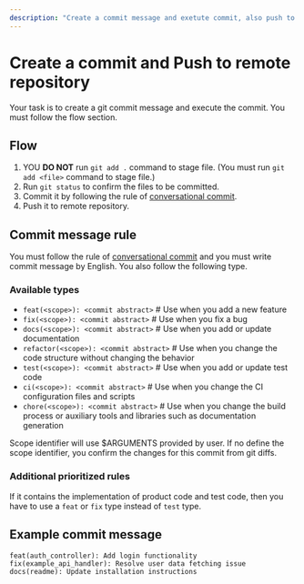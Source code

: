 ```yaml
---
description: "Create a commit message and exetute commit, also push to remote repository."
---
```

# Create a commit and Push to remote repository

Your task is to create a git commit message and execute the commit.
You must follow the flow section.

## Flow

1. YOU **DO NOT** run `git add .` command to stage file. (You must run `git add <file>` command to stage file.)
2. Run `git status` to confirm the files to be committed.
3. Commit it by following the rule of [conversational commit](https://www.conventionalcommits.org/en/v1.0.0/).
4. Push it to remote repository.

## Commit message rule

You must follow the rule of [conversational commit](https://www.conventionalcommits.org/en/v1.0.0/) and you must write commit message by English.
You also follow the following type.

### Available types

- `feat(<scope>): <commit abstract>` # Use when you add a new feature
- `fix(<scope>): <commit abstract>` # Use when you fix a bug
- `docs(<scope>): <commit abstract>` # Use when you add or update documentation
- `refactor(<scope>): <commit abstract>` # Use when you change the code structure without changing the behavior
- `test(<scope>): <commit abstract>` # Use when you add or update test code
- `ci(<scope>): <commit abstract>` # Use when you change the CI configuration files and scripts
- `chore(<scope>): <commit abstract>` # Use when you change the build process or auxiliary tools and libraries such as documentation generation

Scope identifier will use $ARGUMENTS provided by user.
If no define the scope identifier, you confirm the changes for this commit from git diffs.

### Additional prioritized rules

If it contains the implementation of product code and test code, then you have to use a `feat` or `fix` type instead of `test` type.

## Example commit message

```
feat(auth_controller): Add login functionality
fix(example_api_handler): Resolve user data fetching issue
docs(readme): Update installation instructions
```

